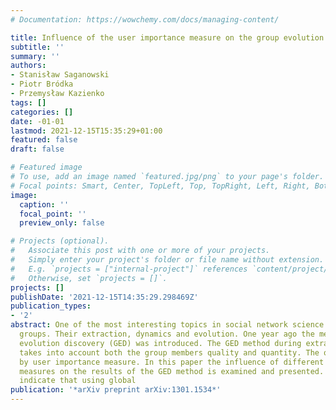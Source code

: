 ```yaml
---
# Documentation: https://wowchemy.com/docs/managing-content/

title: Influence of the user importance measure on the group evolution discovery
subtitle: ''
summary: ''
authors:
- Stanisław Saganowski
- Piotr Bródka
- Przemysław Kazienko
tags: []
categories: []
date: -01-01
lastmod: 2021-12-15T15:35:29+01:00
featured: false
draft: false

# Featured image
# To use, add an image named `featured.jpg/png` to your page's folder.
# Focal points: Smart, Center, TopLeft, Top, TopRight, Left, Right, BottomLeft, Bottom, BottomRight.
image:
  caption: ''
  focal_point: ''
  preview_only: false

# Projects (optional).
#   Associate this post with one or more of your projects.
#   Simply enter your project's folder or file name without extension.
#   E.g. `projects = ["internal-project"]` references `content/project/deep-learning/index.md`.
#   Otherwise, set `projects = []`.
projects: []
publishDate: '2021-12-15T14:35:29.298469Z'
publication_types:
- '2'
abstract: One of the most interesting topics in social network science are social
  groups. Their extraction, dynamics and evolution. One year ago the method for group
  evolution discovery (GED) was introduced. The GED method during extraction process
  takes into account both the group members quality and quantity. The quality is reflected
  by user importance measure. In this paper the influence of different user importance
  measures on the results of the GED method is examined and presented. The results
  indicate that using global
publication: '*arXiv preprint arXiv:1301.1534*'
---
```

